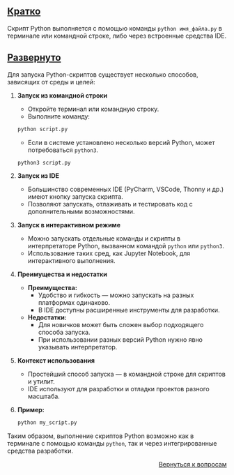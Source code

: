 ## <u>Кратко</u>

Скрипт Python выполняется с помощью команды `python имя_файла.py` в терминале или командной строке, либо через
встроенные средства IDE.

## <u>Развернуто</u>

Для запуска Python-скриптов существует несколько способов, зависящих от среды и целей:

1. **Запуск из командной строки**
    - Откройте терминал или командную строку.
    - Выполните команду:
   ```bash
   python script.py
   ```  
    - Если в системе установлено несколько версий Python, может потребоваться `python3`.
    ```bash
    python3 script.py
    ```

2. **Запуск из IDE**
    - Большинство современных IDE (PyCharm, VSCode, Thonny и др.) имеют кнопку запуска скрипта.
    - Позволяют запускать, отлаживать и тестировать код с дополнительными возможностями.

3. **Запуск в интерактивном режиме**
    - Можно запускать отдельные команды и скрипты в интерпретаторе Python, вызванном командой `python` или `python3`.
    - Использование таких сред, как Jupyter Notebook, для интерактивного выполнения.

4. **Преимущества и недостатки**
    - **Преимущества:**
        - Удобство и гибкость — можно запускать на разных платформах одинаково.
        - В IDE доступны расширенные инструменты для разработки.
    - **Недостатки:**
        - Для новичков может быть сложен выбор подходящего способа запуска.
        - При использовании разных версий Python нужно явно указывать интерпретатор.

5. **Контекст использования**
    - Простейший способ запуска — в командной строке для скриптов и утилит.
    - IDE используют для разработки и отладки проектов разного масштаба.

6. **Пример:**
    ```bash
    python my_script.py
    ```

Таким образом, выполнение скриптов Python возможно как в терминале с помощью команды `python`, так и через
интегрированные средства разработки.

<div align="right">

[Вернуться к вопросам](../Вопросы.md)

</div>
